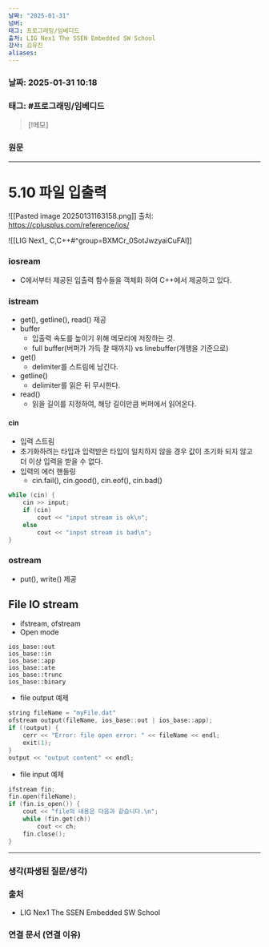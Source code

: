 ```yaml
---
날짜: "2025-01-31"
넘버: 
태그: 프로그래밍/임베디드
출처: LIG Nex1 The SSEN Embedded SW School
강사: 김유진
aliases:
---
```

### 날짜:  2025-01-31 10:18

### 태그: #프로그래밍/임베디드

>[!메모]
>

### 원문
---
# 5.10 파일 입출력
![[Pasted image 20250131163158.png]]
출처: https://cplusplus.com/reference/ios/

![[LIG Nex1_ C,C++#^group=BXMCr_0SotJwzyaiCuFAl]]
### iosream
- C에서부터 제공된 입출력 함수들을 객체화 하여 C++에서 제공하고 있다.
### istream
- get(), getline(), read() 제공
- buffer
	- 입출력 속도를 높이기 위해 메모리에 저장하는 것.
	- full buffer(버퍼가 가득 찰 때까지) vs linebuffer(개행을 기준으로)
- get()
	- delimiter를 스트림에 남긴다.
- getline()
	- delimiter를 읽은 뒤 무시한다.
- read()
	- 읽을 길이를 지정하여, 해당 길이만큼 버퍼에서 읽어온다.
#### cin
- 입력 스트림
- 초기화하려는 타입과 입력받은 타입이 일치하지 않을 경우 값이 초기화 되지 않고 더 이상 입력을 받을 수 없다.
- 입력의 에러 핸들링
	- cin.fail(), cin.good(), cin.eof(), cin.bad()
```cpp
while (cin) {
	cin >> input;
	if (cin)
		cout << "input stream is ok\n";
	else
		cout << "input stream is bad\n";
}
```
### ostream
- put(), write() 제공
## File IO stream
- ifstream, ofstream
- Open mode
```
ios_base::out
ios_base::in
ios_base::app
ios_base::ate
ios_base::trunc
ios_base::binary
```
- file output 예제
```cpp
string fileName = "myFile.dat"
ofstream output(fileName, ios_base::out | ios_base::app);
if (!output) {
	cerr << "Error: file open error: " << fileName << endl;
	exit(1);
}
output << "output content" << endl;
```
- file input 예제
```cpp
ifstream fin;
fin.open(fileName);
if (fin.is_open()) {
	cout << "file의 내용은 다음과 같습니다.\n";
	while (fin.get(ch))
		cout << ch;
	fin.close();
}
```


---
### 생각(파생된 질문/생각)

### 출처
- LIG Nex1 The SSEN Embedded SW School

### 연결 문서 (연결 이유)
